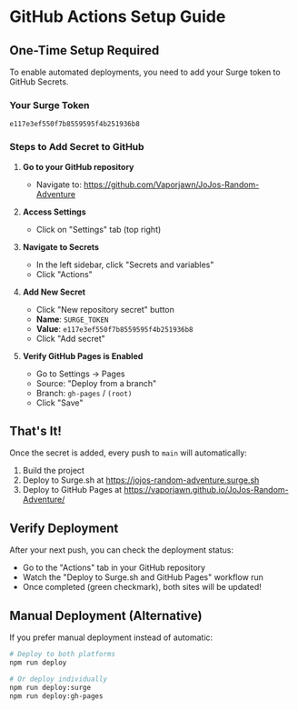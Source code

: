 # GitHub Actions Setup Guide

## One-Time Setup Required

To enable automated deployments, you need to add your Surge token to GitHub Secrets.

### Your Surge Token
```
e117e3ef550f7b8559595f4b251936b8
```

### Steps to Add Secret to GitHub

1. **Go to your GitHub repository**
   - Navigate to: https://github.com/Vaporjawn/JoJos-Random-Adventure

2. **Access Settings**
   - Click on "Settings" tab (top right)

3. **Navigate to Secrets**
   - In the left sidebar, click "Secrets and variables"
   - Click "Actions"

4. **Add New Secret**
   - Click "New repository secret" button
   - **Name**: `SURGE_TOKEN`
   - **Value**: `e117e3ef550f7b8559595f4b251936b8`
   - Click "Add secret"

5. **Verify GitHub Pages is Enabled**
   - Go to Settings → Pages
   - Source: "Deploy from a branch"
   - Branch: `gh-pages` / `(root)`
   - Click "Save"

## That's It!

Once the secret is added, every push to `main` will automatically:
1. Build the project
2. Deploy to Surge.sh at https://jojos-random-adventure.surge.sh
3. Deploy to GitHub Pages at https://vaporjawn.github.io/JoJos-Random-Adventure/

## Verify Deployment

After your next push, you can check the deployment status:
- Go to the "Actions" tab in your GitHub repository
- Watch the "Deploy to Surge.sh and GitHub Pages" workflow run
- Once completed (green checkmark), both sites will be updated!

## Manual Deployment (Alternative)

If you prefer manual deployment instead of automatic:

```bash
# Deploy to both platforms
npm run deploy

# Or deploy individually
npm run deploy:surge
npm run deploy:gh-pages
```
